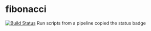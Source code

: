 # fibonacci
[![Build Status](http://ec2-13-57-44-15.us-west-1.compute.amazonaws.com/buildStatus/icon?job=fibonacci)](http://ec2-13-57-44-15.us-west-1.compute.amazonaws.com/job/fibonacci/)
Run scripts from a pipeline
copied the status badge
